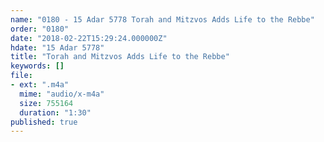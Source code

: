 ```yaml
---
name: "0180 - 15 Adar 5778 Torah and Mitzvos Adds Life to the Rebbe"
order: "0180"
date: "2018-02-22T15:29:24.000000Z"
hdate: "15 Adar 5778"
title: "Torah and Mitzvos Adds Life to the Rebbe"
keywords: []
file:
- ext: ".m4a"
  mime: "audio/x-m4a"
  size: 755164
  duration: "1:30"
published: true
---
```


